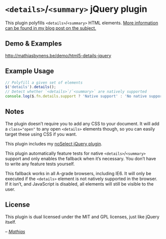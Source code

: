 # `<details>`/`<summary>` jQuery plugin

This plugin polyfills `<details>`/`<summary>` HTML elements. [More information can be found in my blog post on the subject.](http://mathiasbynens.be/notes/html5-details-jquery)

## Demo & Examples

<http://mathiasbynens.be/demo/html5-details-jquery>

## Example Usage

```js
// Polyfill a given set of elements
$('details').details();
// Detect whether `<details>`/`<summary>` are natively supported
console.log($.fn.details.support ? 'Native support' : 'No native support');
```

## Notes

The plugin doesn’t require you to add any CSS to your document. It will add a `class="open"` to any open `<details>` elements though, so you can easily target these using CSS if you want.

This plugin includes my [noSelect jQuery plugin](http://mths.be/noselect).

This plugin automatically feature tests for native `<details>`/`<summary>` support and only enables the fallback when it’s necessary. You don’t have to write any feature tests yourself.

This fallback works in all A-grade browsers, including IE6. It will only be executed if the `<details>` element is not natively supported in the browser. If it isn’t, and JavaScript is disabled, all elements will still be visible to the user.

## License

This plugin is dual licensed under the MIT and GPL licenses, just like jQuery itself.

_– [Mathias](http://mathiasbynens.be/)_